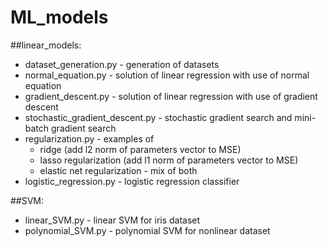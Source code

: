 # ML_models
##linear_models:

- dataset_generation.py - generation of datasets
- normal_equation.py - solution of linear regression with use of normal equation
- gradient_descent.py - solution of linear regression with use of gradient descent
- stochastic_gradient_descent.py - stochastic gradient search and mini-batch gradient search
- regularization.py - examples of 
    - ridge (add l2 norm of parameters vector to MSE)
    - lasso regularization (add l1 norm of parameters vector to MSE)
    - elastic net regularization - mix of both
- logistic_regression.py - logistic regression classifier

##SVM:
- linear_SVM.py - linear SVM for iris dataset
- polynomial_SVM.py - polynomial SVM for nonlinear dataset
